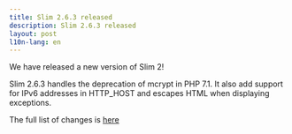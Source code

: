```yaml
---
title: Slim 2.6.3 released
description: Slim 2.6.3 released
layout: post
l10n-lang: en
---
```


We have released a new version of Slim 2!

Slim 2.6.3 handles the deprecation of mcrypt in PHP 7.1. It also add support for
IPv6 addresses in HTTP_HOST and escapes HTML when displaying exceptions.

The full list of changes is [here](https://github.com/slimphp/Slim/issues?q=milestone%3A2.6.3+is%3Aclosed)

